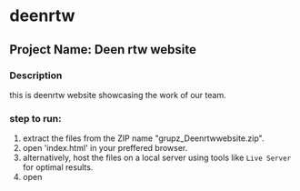 # deenrtw
## Project Name: Deen rtw website
### Description
this is deenrtw website showcasing the work of our team.

### step to run:
1. extract the files from the ZIP name "grupz_Deenrtwwebsite.zip".
2. open 'index.html' in your preffered browser.
3. alternatively, host the files on a local server using tools like `Live Server` for optimal results.
4. open 
